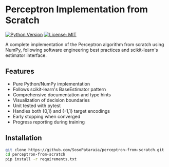 # Perceptron Implementation from Scratch

[![Python Version](https://img.shields.io/badge/python-3.7%2B-blue)](https://www.python.org/)
[![License: MIT](https://img.shields.io/badge/License-MIT-yellow.svg)](https://opensource.org/licenses/MIT)

A complete implementation of the Perceptron algorithm from scratch using NumPy, following software engineering best practices and scikit-learn's estimator interface.

## Features

- Pure Python/NumPy implementation
- Follows scikit-learn's BaseEstimator pattern
- Comprehensive documentation and type hints
- Visualization of decision boundaries
- Unit tested with pytest
- Handles both {0,1} and {-1,1} target encodings
- Early stopping when converged
- Progress reporting during training

## Installation

```bash
git clone https://github.com/SosoPataraia/perceptron-from-scratch.git
cd perceptron-from-scratch
pip install -r requirements.txt